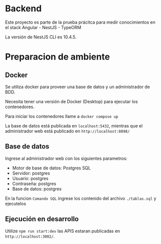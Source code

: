 # Backend

Este proyecto es parte de la prueba prácitca para medir conocimientos en el stack Angular - NestJS - TypeORM

La versión de NestJS CLI es 10.4.5.

# Preparacion de ambiente

## Docker

Se utiliza docker para proveer una base de datos y un administrador de BDD. 

Necesita tener una versión de Docker (Desktop) para ejecutar los contenedores.

Para iniciar los contenedores llame a `docker compose up`

La base de datos está publicada en `localhost:5432`, mientras que el administrador web está publicado en `http://localhost:8098/`

## Base de datos

Ingrese al administrador web con los siguientes parametros:
* Motor de base de datos: Postgres SQL
* Servidor: postgres
* Usuario: postgres
* Contraseña: postgres
* Base de datos: postgres

En la funcion `Comando SQL` ingrese los contenido del archivo `./tablas.sql` y ejecutelos

## Ejecución en desarrollo

Utilize `npm run start:dev` las APIS estaran publicadas en `http://localhost:3002/`. 

